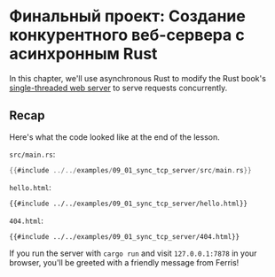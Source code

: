 # Финальный проект: Создание конкурентного веб-сервера с асинхронным Rust

In this chapter, we'll use asynchronous Rust to modify the Rust book's [single-threaded web server](https://doc.rust-lang.org/book/ch20-01-single-threaded.html) to serve requests concurrently.

## Recap

Here's what the code looked like at the end of the lesson.

`src/main.rs`:

```rust
{{#include ../../examples/09_01_sync_tcp_server/src/main.rs}}
```

`hello.html`:

```html
{{#include ../../examples/09_01_sync_tcp_server/hello.html}}
```

`404.html`:

```html
{{#include ../../examples/09_01_sync_tcp_server/404.html}}
```

If you run the server with `cargo run` and visit `127.0.0.1:7878` in your browser, you'll be greeted with a friendly message from Ferris!
